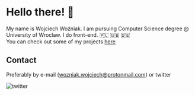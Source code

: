 # Hello there! 👋

My name is Wojciech Woźniak. I am pursuing Computer Science degree @ University of Wroclaw. I do front-end. 🇵🇱 🇬🇧 🇩🇪        
You can check out some of my projects <a href="https://wojwozniak.github.io/">here</a><br>


## Contact 
Preferably by e-mail (wozniak.wojciech@protonmail.com) or twitter       

[<img align="left" alt="twitter" src="https://img.shields.io/badge/twitter-%231DA1F2.svg?&style=for-the-badge&logo=twitter&logoColor=white" />](https://twitter.com/woj_wozniak)       <br>
